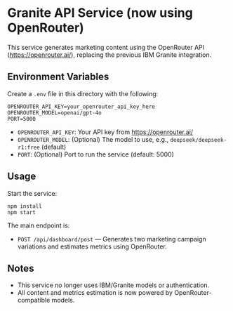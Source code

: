 # Granite API Service (now using OpenRouter)

This service generates marketing content using the OpenRouter API (https://openrouter.ai/), replacing the previous IBM Granite integration.

## Environment Variables

Create a `.env` file in this directory with the following:

```
OPENROUTER_API_KEY=your_openrouter_api_key_here
OPENROUTER_MODEL=openai/gpt-4o
PORT=5000
```

- `OPENROUTER_API_KEY`: Your API key from https://openrouter.ai/
- `OPENROUTER_MODEL`: (Optional) The model to use, e.g., `deepseek/deepseek-r1:free` (default)
- `PORT`: (Optional) Port to run the service (default: 5000)

## Usage

Start the service:

```
npm install
npm start
```

The main endpoint is:

- `POST /api/dashboard/post` — Generates two marketing campaign variations and estimates metrics using OpenRouter.

## Notes
- This service no longer uses IBM/Granite models or authentication.
- All content and metrics estimation is now powered by OpenRouter-compatible models. 
